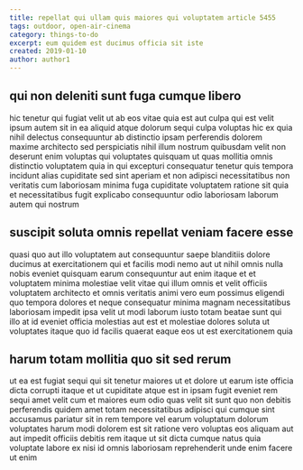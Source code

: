 ```yaml
---
title: repellat qui ullam quis maiores qui voluptatem article 5455
tags: outdoor, open-air-cinema
category: things-to-do
excerpt: eum quidem est ducimus officia sit iste
created: 2019-01-10
author: author1
---
```


## qui non deleniti sunt fuga cumque libero

hic tenetur qui fugiat velit ut ab eos vitae quia est aut culpa qui est velit ipsum autem sit in ea aliquid atque dolorum sequi culpa voluptas hic ex quia nihil delectus consequuntur ab distinctio ipsam perferendis dolorem maxime architecto sed perspiciatis nihil illum nostrum quibusdam velit non deserunt enim voluptas qui voluptates quisquam ut quas mollitia omnis distinctio voluptatem quia in qui excepturi consequatur tenetur quis tempora incidunt alias cupiditate sed sint aperiam et non adipisci necessitatibus non veritatis cum laboriosam minima fuga cupiditate voluptatem ratione sit quia et necessitatibus fugit explicabo consequuntur odio laboriosam laborum autem qui nostrum

## suscipit soluta omnis repellat veniam facere esse

quasi quo aut illo voluptatem aut consequuntur saepe blanditiis dolore ducimus at exercitationem qui et facilis modi nemo aut ut nihil omnis nulla nobis eveniet quisquam earum consequuntur aut enim itaque et et voluptatem minima molestiae velit vitae qui illum omnis et velit officiis voluptatem architecto et omnis veritatis animi vero eum possimus eligendi quo tempora dolores et neque consequatur minima magnam necessitatibus laboriosam impedit ipsa velit ut modi laborum iusto totam beatae sunt qui illo at id eveniet officia molestias aut est et molestiae dolores soluta ut voluptates itaque quo id facilis quaerat eaque eos ut est exercitationem quia

## harum totam mollitia quo sit sed rerum

ut ea est fugiat sequi qui sit tenetur maiores ut et dolore ut earum iste officia dicta corrupti itaque et ut cupiditate atque est in ipsam fugit eveniet rem sequi amet velit cum et maiores eum odio quas velit sit sunt quo non debitis perferendis quidem amet totam necessitatibus adipisci qui cumque sint accusamus pariatur sit in rem tempore vel earum voluptatum dolorum voluptates harum modi dolorem est sit ratione vero voluptas eos aliquam aut aut impedit officiis debitis rem itaque ut sit dicta cumque natus quia voluptate labore ex nisi id omnis laboriosam reprehenderit unde enim facere ut enim
